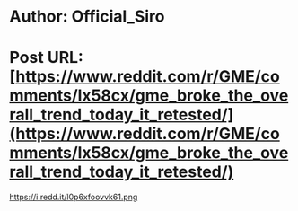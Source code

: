 # Author: Official_Siro
# Post URL: [https://www.reddit.com/r/GME/comments/lx58cx/gme_broke_the_overall_trend_today_it_retested/](https://www.reddit.com/r/GME/comments/lx58cx/gme_broke_the_overall_trend_today_it_retested/)


https://i.redd.it/l0p6xfoovvk61.png